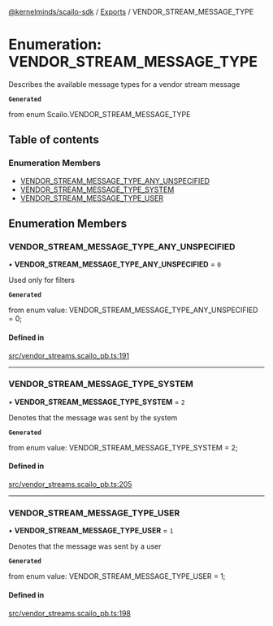 [@kernelminds/scailo-sdk](../README.md) / [Exports](../modules.md) / VENDOR\_STREAM\_MESSAGE\_TYPE

# Enumeration: VENDOR\_STREAM\_MESSAGE\_TYPE

Describes the available message types for a vendor stream message

**`Generated`**

from enum Scailo.VENDOR_STREAM_MESSAGE_TYPE

## Table of contents

### Enumeration Members

- [VENDOR\_STREAM\_MESSAGE\_TYPE\_ANY\_UNSPECIFIED](VENDOR_STREAM_MESSAGE_TYPE.md#vendor_stream_message_type_any_unspecified)
- [VENDOR\_STREAM\_MESSAGE\_TYPE\_SYSTEM](VENDOR_STREAM_MESSAGE_TYPE.md#vendor_stream_message_type_system)
- [VENDOR\_STREAM\_MESSAGE\_TYPE\_USER](VENDOR_STREAM_MESSAGE_TYPE.md#vendor_stream_message_type_user)

## Enumeration Members

### VENDOR\_STREAM\_MESSAGE\_TYPE\_ANY\_UNSPECIFIED

• **VENDOR\_STREAM\_MESSAGE\_TYPE\_ANY\_UNSPECIFIED** = ``0``

Used only for filters

**`Generated`**

from enum value: VENDOR_STREAM_MESSAGE_TYPE_ANY_UNSPECIFIED = 0;

#### Defined in

[src/vendor_streams.scailo_pb.ts:191](https://github.com/scailo/ts-sdk/blob/c10a36b57201dfa5903d4b53efa1e62aa6208936/src/vendor_streams.scailo_pb.ts#L191)

___

### VENDOR\_STREAM\_MESSAGE\_TYPE\_SYSTEM

• **VENDOR\_STREAM\_MESSAGE\_TYPE\_SYSTEM** = ``2``

Denotes that the message was sent by the system

**`Generated`**

from enum value: VENDOR_STREAM_MESSAGE_TYPE_SYSTEM = 2;

#### Defined in

[src/vendor_streams.scailo_pb.ts:205](https://github.com/scailo/ts-sdk/blob/c10a36b57201dfa5903d4b53efa1e62aa6208936/src/vendor_streams.scailo_pb.ts#L205)

___

### VENDOR\_STREAM\_MESSAGE\_TYPE\_USER

• **VENDOR\_STREAM\_MESSAGE\_TYPE\_USER** = ``1``

Denotes that the message was sent by a user

**`Generated`**

from enum value: VENDOR_STREAM_MESSAGE_TYPE_USER = 1;

#### Defined in

[src/vendor_streams.scailo_pb.ts:198](https://github.com/scailo/ts-sdk/blob/c10a36b57201dfa5903d4b53efa1e62aa6208936/src/vendor_streams.scailo_pb.ts#L198)
